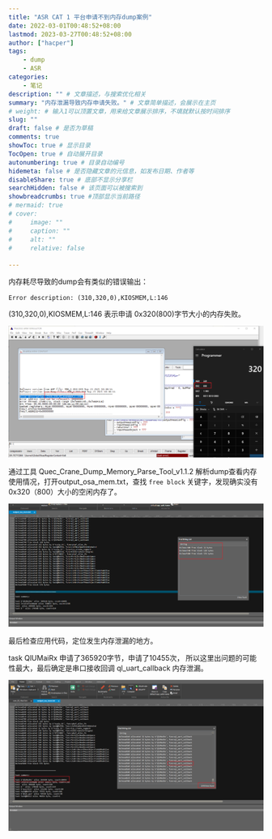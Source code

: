 ```yaml
---
title: "ASR CAT 1 平台申请不到内存dump案例"
date: 2022-03-01T00:48:52+08:00
lastmod: 2023-03-27T00:48:52+08:00
author: ["hacper"]
tags:
    - dump
    - ASR
categories:
    - 笔记
description: "" # 文章描述，与搜索优化相关
summary: "内存泄漏导致内存申请失败。" # 文章简单描述，会展示在主页
# weight: # 输入1可以顶置文章，用来给文章展示排序，不填就默认按时间排序
slug: ""
draft: false # 是否为草稿
comments: true
showToc: true # 显示目录
TocOpen: true # 自动展开目录
autonumbering: true # 目录自动编号
hidemeta: false # 是否隐藏文章的元信息，如发布日期、作者等
disableShare: true # 底部不显示分享栏
searchHidden: false # 该页面可以被搜索到
showbreadcrumbs: true #顶部显示当前路径
# mermaid: true
# cover:
#     image: ""
#     caption: ""
#     alt: ""
#     relative: false

---
```


内存耗尽导致的dump会有类似的错误输出：

```plaintext
Error description: (310,320,0),KIOSMEM,L:146
```

(310,320,0),KIOSMEM,L:146 表示申请 0x320(800)字节大小的内存失败。

![](https://github.com/hacperme/picx_hosting/raw/master/20210507/xxx.71ra56f17sc.png)

通过工具 Quec_Crane_Dump_Memory_Parse_Tool_v1.1.2 解析dump查看内存使用情况，打开output_osa_mem.txt，查找 `free block` 关键字，发现确实没有0x320（800）大小的空闲内存了。

![](https://github.com/hacperme/picx_hosting/raw/master/20210507/xxx.5mk1a5n2q58.png)

最后检查应用代码，定位发生内存泄漏的地方。

task QlUMaiRx 申请了365920字节，申请了10455次， 所以这里出问题的可能性最大，最后确定是串口接收回调 ql_uart_callback 内存泄漏。

![](https://github.com/hacperme/picx_hosting/raw/master/20210507/xxx.7c56drtmo4o0.png)
